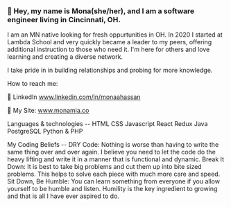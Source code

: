 ### 👋 Hey, my name is Mona(she/her), and I am a software engineer living in Cincinnati, OH.

I am an MN native looking for fresh oppurtunities in OH. In 2020 I started at Lambda School and very quickly became a leader to my peers, offering additional instruction to those who need it. I'm here for others and love learning and creating a diverse network.

I take pride in in building relationships and probing for more knowledge.

How to reach me:

 💬 LinkedIn www.linkedin.com/in/monaahassan

 🌱 My Site: www.monamia.co

Languages & technologies -- HTML CSS Javascript React Redux Java PostgreSQL Python & PHP

My Coding Beliefs -- DRY Code: Nothing is worse than having to write the same thing over and over again. I believe you need to let the code do the heavy lifting and write it in a manner that is functional and dynamic. Break It Down: It is best to take big problems and cut them up into bite sized problems. This helps to solve each piece with much more care and speed. Sit Down, Be Humble: You can learn something from everyone if you allow yourself to be humble and listen. Humility is the key ingredient to growing and that is all I have ever aspired to do.

<!--
**monaahassan/monaahassan** is a ✨ _special_ ✨ repository because its `README.md` (this file) appears on your GitHub profile.



-->

